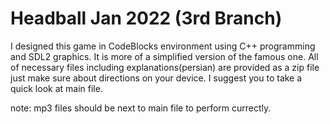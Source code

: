  # Headball Jan 2022 (3rd Branch)
 I designed this game in CodeBlocks environment using C++ 
 programming and SDL2 graphics. It is more of a simplified
 version of the famous one. All of necessary files including
 explanations(persian) are provided as a zip file just make 
 sure about directions on your device. I suggest you to take
 a quick look at main file.

note:
 mp3 files should be next to main file to perform currectly.
